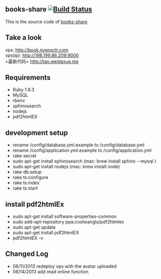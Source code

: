 ## books-share [![Build Status](https://travis-ci.org/caok/books-share.png?branch=master)](https://travis-ci.org/caok/books-share)
This is the source code of [books-share](http://198.199.86.209:9000)

## Take a look
vps: http://book.nyepoch.com
<br/>
vps(ip): http://198.199.86.209:9000
<br/>
<最新代码> http://tao.weidaxue.me

## Requirements

* Ruby 1.9.3
* MySQL
* rbenv
* sphinxsearch
* nodejs
* pdf2htmlEX

## development setup
* rename /config/database.yml.example to /config/database.yml
* rename /config/application.yml.example to /config/application.yml
* rake secret
* sudo apt-get install sphinxsearch (mac: brew install sphinx --mysql )
* sudo apt-get install nodejs (mac: brew install node)
* rake db:setup
* rake ts:configure
* rake ts:index
* rake ts:start

## install pdf2htmlEx
* sudo apt-get install software-properties-common
* sudo add-apt-repository ppa:coolwanglu/pdf2htmlex
* sudo apt-get update
* sudo apt-get install pdf2htmlEX
* pdf2htmlEX -v


## Changed Log
* 06/11/2013 redeploy vps with the avatar uploaded<br/>
* 06/14/2013 add read online function<br/>
